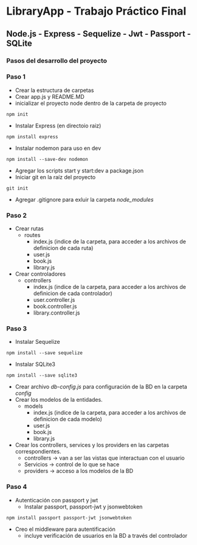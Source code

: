 # LibraryApp - Trabajo Práctico Final
## Node.js - Express - Sequelize - Jwt - Passport - SQLite

### Pasos del desarrollo del proyecto
### Paso 1
- Crear la estructura de carpetas
- Crear app.js y README.MD
- inicializar el proyecto node dentro de la carpeta de proyecto
```
npm init
```
- Instalar Express (en directoio raiz)
```
npm install express
```
- Instalar nodemon para uso en dev
```
npm install --save-dev nodemon
```
- Agregar los scripts start y start:dev a package.json
- Iniciar git en la raíz del proyecto
```
git init
```
- Agregar .gitignore para exluir la carpeta _node_modules_

### Paso 2
- Crear rutas
    - routes
        - index.js (indice de la carpeta, para acceder a los archivos de definicion de cada ruta)
        - user.js
        - book.js
        - library.js
- Crear controladores
    - controllers
        - index.js (indice de la carpeta, para acceder a los archivos de definicion de cada controlador)
        - user.controller.js
        - book.controller.js
        - library.controller.js

### Paso 3
- Instalar Sequelize
```
npm install --save sequelize
```
- Instalar SQLite3
```
npm install --save sqlite3
```
- Crear archivo _db-config.js_ para configuración de la BD en la carpeta _config_
- Crear los modelos de la entidades.
    - models
        - index.js (indice de la carpeta, para acceder a los archivos de definicion de cada modelo)
        - user.js
        - book.js
        - library.js
- Crear los controllers, services y los providers en las carpetas correspondientes.
    - controllers -> van a ser las vistas que interactuan con el usuario
    - Servicios -> control de lo que se hace
    - providers -> acceso a los modelos de la BD

### Paso 4
- Autenticación con passport y jwt
    - Instalar passport, passport-jwt y jsonwebtoken
```
npm install passport passport-jwt jsonwebtoken
```
- Creo el middleware para autentificación
    - incluye verificación de usuarios en la BD a través del controlador